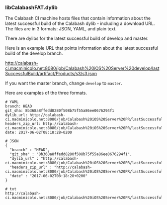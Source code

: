 ### libCalabashFAT.dylib

The Calabash CI machine hosts files that contain information about the latest successful build of the Calabash dylib - including a download URL.  The files are in 3 formats:  JSON, YAML, and plain text.

There are dylibs for the latest successful build of develop and master.

Here is an example URL that points information about the latest successful build of the develop branch.

http://calabash-ci.macminicolo.net:8080/job/Calabash%20iOS%20Server%20develop/lastSuccessfulBuild/artifact/Products/s3/s3.json

If you want the master branch, change `develop` to `master`.

Here are examples of the three formats.

```
# YAML
branch: HEAD                                            
git_sha: 8b368a8ffedd8280f508b75f55a86ee0676294f1       
dylib_url: http://calabash-ci.macminicolo.net:8080/job/Calabash%20iOS%20Server%20PR/lastSuccessfulBuild/artifact/Products/s3/libCalabashFAT.dylib                                                                                 
headers_zip_url: http://calabash-ci.macminicolo.net:8080/job/Calabash%20iOS%20Server%20PR/lastSuccessfulBuild/artifact/Products/s3/Headers.zip                                                                                    
date: 2017-06-02T08:18:28+0200 
```

```
# JSON
{
  "branch" : "HEAD",
  "git_sha" : "8b368a8ffedd8280f508b75f55a86ee0676294f1",
  "dylib_url" : "http://calabash-ci.macminicolo.net:8080/job/Calabash%20iOS%20Server%20PR/lastSuccessfulBuild/artifact/Products/s3/libCalabashFAT.dylib",
  "headers_zip_url" : "http://calabash-ci.macminicolo.net:8080/job/Calabash%20iOS%20Server%20PR/lastSuccessfulBuild/artifact/Products/s3/Headers.zip",
  "date" : "2017-06-02T08:18:28+0200"
}
```

```
# txt
http://calabash-ci.macminicolo.net:8080/job/Calabash%20iOS%20Server%20PR/lastSuccessfulBuild/artifact/Products/s3/libCalabashFAT.dylib
```
